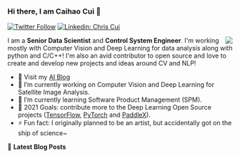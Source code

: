 ### Hi there, I am Caihao Cui 👋

[![Twitter Follow](https://img.shields.io/twitter/follow/cuicaihao?label=Follow)](https://twitter.com/cuicaihao)
[![Linkedin: Chris Cui](https://img.shields.io/badge/-Caihao%20Cui-blue?style=flat-square&logo=Linkedin&logoColor=white&link=https://www.linkedin.com/in/caihao-cui/)](https://www.linkedin.com/in/caihao-cui/)

<img align="right" src="https://github-readme-stats.vercel.app/api?username=cuicaihao&show_icons=true&icon_color=0366d6&text_color=24292e&bg_color=ffffff&hide_title=true" />

I am a **Senior Data Scientist** and **Control System Engineer**. I'm working mostly with Computer Vision and Deep Learning for data analysis along with python and C/C++! I'm also an avid contributor to open source and love to create and develop new projects and ideas around CV and NLP!

- 📝 Visit my [AI Blog](https://cuicaihao.com/)
- 🔭 I’m currently working on Computer Vision and Deep Learning for Satellite Image Analysis.
- 🌱 I’m currently learning Software Product Management (SPM).
- 🤔 2021 Goals: contribute more to the Deep Learning Open Source projects ([TensorFlow](https://github.com/tensorflow), [PyTorch](https://github.com/pytorch) and [PaddleX](https://github.com/PaddlePaddle)).
- ⚡ Fun fact: I originally planned to be an artist, but accidentally got on the ship of science~

📕 **Latest Blog Posts**

<!-- BLOG:START -->
<!-- BLOG:END -->

<!--
**cuicaihao/cuicaihao** is a ✨ _special_ ✨ repository because its `README.md` (this file) appears on your GitHub profile.

Here are some ideas to get you started:

- 🔭 I’m currently working on ...
- 🌱 I’m currently learning ...
- 👯 I’m looking to collaborate on ...
- 🤔 I’m looking for help with ...
- 💬 Ask me about ...
- 📫 How to reach me: ...
- 😄 Pronouns: ...
- ⚡ Fun fact: ...
  -->
